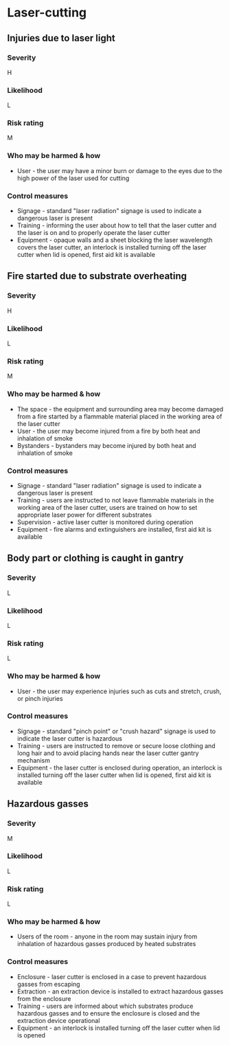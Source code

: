 # Laser-cutting

## Injuries due to laser light

### Severity

H

### Likelihood

L

### Risk rating

M

### Who may be harmed & how

- User - the user may have a minor burn or damage to the eyes due to the high power of the laser used for cutting

### Control measures

- Signage - standard "laser radiation" signage is used to indicate a dangerous laser is present
- Training - informing the user about how to tell that the laser cutter and the laser is on and to properly operate the
  laser cutter
- Equipment - opaque walls and a sheet blocking the laser wavelength covers the laser cutter, an interlock is installed 
  turning off the laser cutter when lid is opened, first aid kit is available

## Fire started due to substrate overheating

### Severity

H

### Likelihood

L

### Risk rating

M

### Who may be harmed & how

- The space - the equipment and surrounding area may become damaged from a fire started by a flammable material placed
  in the working area of the laser cutter
- User - the user may become injured from a fire by both heat and inhalation of smoke
- Bystanders - bystanders may become injured by both heat and inhalation of smoke

### Control measures

- Signage - standard "laser radiation" signage is used to indicate a dangerous laser is present
- Training - users are instructed to not leave flammable materials in the working area of the laser cutter, users are
  trained on how to set appropriate laser power for different substrates
- Supervision - active laser cutter is monitored during operation
- Equipment - fire alarms and extinguishers are installed, first aid kit is available

## Body part or clothing is caught in gantry

### Severity

L

### Likelihood

L

### Risk rating

L

### Who may be harmed & how

- User - the user may experience injuries such as cuts and stretch, crush, or pinch injuries

### Control measures

- Signage - standard "pinch point" or "crush hazard" signage is used to indicate the laser cutter is hazardous
- Training - users are instructed to remove or secure loose clothing and long hair and to avoid placing hands near
  the laser cutter gantry mechanism
- Equipment - the laser cutter is enclosed during operation, an interlock is installed
  turning off the laser cutter when lid is opened, first aid kit is available

## Hazardous gasses

### Severity

M

### Likelihood

L

### Risk rating

L

### Who may be harmed & how

- Users of the room - anyone in the room may sustain injury from inhalation of hazardous gasses produced by heated
  substrates

### Control measures

- Enclosure - laser cutter is enclosed in a case to prevent hazardous gasses from escaping
- Extraction - an extraction device is installed to extract hazardous gasses from the enclosure
- Training - users are informed about which substrates produce hazardous gasses and to ensure the enclosure is closed
  and the extraction device operational
- Equipment - an interlock is installed turning off the laser cutter when lid is opened
